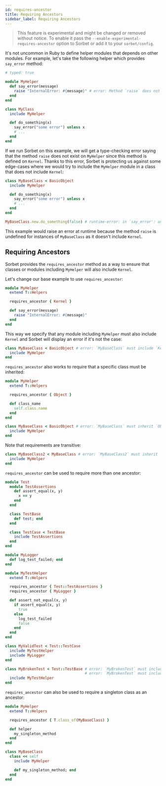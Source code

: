 ```yaml
---
id: requires-ancestor
title: Requiring Ancestors
sidebar_label: Requiring Ancestors
---
```


> This feature is experimental and might be changed or removed without notice.
> To enable it pass the `--enable-experimental-requires-ancestor` option to
> Sorbet or add it to your `sorbet/config`.

It's not uncommon in Ruby to define helper modules that depends on other
modules. For example, let's take the following helper which provides `say_error`
method:

```ruby
# typed: true

module MyHelper
  def say_error(message)
    raise "InternalError: #{message}" # error: Method `raise` does not exist on `MyHelper`
  end
end

class MyClass
  include MyHelper

  def do_something(x)
    say_error("some error") unless x
    # ...
  end
end
```

If we run Sorbet on this example, we will get a type-checking error saying that
the method `raise` does not exist on `MyHelper` since this method is defined on
`Kernel`. Thanks to this error, Sorbet is protecting us against some edge-cases
where we would try to include the `MyHelper` module in a class that does not
include `Kernel`:

```ruby
class MyBaseClass < BasicObject
  include MyHelper

  def do_something(x)
    say_error("some error") unless x
    # ...
  end
end

MyBaseClass.new.do_something(false) # runtime-error: in `say_error': undefined method `raise' for #<MyBaseClass> (NoMethodError)
```

This example would raise an error at runtime because the method `raise` is
undefined for instances of `MyBaseClass` as it doesn't include `Kernel`.

## Requiring Ancestors

Sorbet provides the `requires_ancestor` method as a way to ensure that classes
or modules including `MyHelper` will also include `Kernel`.

Let's change our base example to use `requires_ancestor`:

```ruby
module MyHelper
  extend T::Helpers

  requires_ancestor { Kernel }

  def say_error(message)
    raise "InternalError: #{message}"
  end
end
```

This way we specify that any module including `MyHelper` must also include
`Kernel` and Sorbet will display an error if it's not the case:

```ruby
class MyBaseClass < BasicObject # error: `MyBaseClass` must include `Kernel` (required by `MyHelper`)
  include MyHelper
end
```

`requires_ancestor` also works to require that a specific class must be
inherited:

```ruby
module MyHelper
  extend T::Helpers

  requires_ancestor { Object }

  def class_name
    self.class.name
  end
end

class MyBaseClass < BasicObject # error: `MyBaseClass` must inherit `Object` (required by `MyHelper`)
  include MyHelper
end
```

Note that requirements are transitive:

```ruby
class MyBaseClass2 < MyBaseClass # error: `MyBaseClass2` must inherit `Object` (required by `MyHelper`)
  include MyHelper
end
```

`requires_ancestor` can be used to require more than one ancestor:

```ruby
module Test
  module TestAssertions
    def assert_equal(x, y)
      x == y
    end
  end

  class TestBase
    def test; end
  end

  class TestCase < TestBase
    include TestAssertions
  end
end

module MyLogger
  def log_test_failed; end
end

module MyTestHelper
  extend T::Helpers

  requires_ancestor { Test::TestAssertions }
  requires_ancestor { MyLogger }

  def assert_not_equal(x, y)
    if assert_equal(x, y)
      true
    else
      log_test_failed
      false
    end
  end
end

class MyValidTest < Test::TestCase
  include MyTestHelper
  include MyLogger
end

class MyBrokenTest < Test::TestBase # error: `MyBrokenTest` must include `Test::TestAssertions` (required by `MyTestHelper`)
                                    # error: `MyBrokenTest` must include `MyLogger` (required by `MyTestHelper`)
  include MyTestHelper
end
```

`requires_ancestor` can also be used to require a singleton class as an
ancestor:

```ruby
module MyHelper
  extend T::Helpers

  requires_ancestor { T.class_of(MyBaseClass) }

  def helper
    my_singleton_method
  end
end

class MyBaseClass
  class << self
    include MyHelper

    def my_singleton_method; end
  end
end
```
